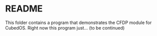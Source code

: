 
README
======

This folder contains a program that demonstrates the CFDP module for CubedOS. Right now this
program just... (to be continued)
